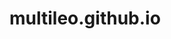 # multileo.github.io

<!-- Designed by - Ashutosh Kumar
     Website name - MultiLeo. 
     school code - Octans

    contact me :
       youtube   -   https://youtube.com/channel/UCi8qZoUNt6h_-VmrLtzr3Dg
       instagram -   https://www.instagram.com/multileo.official/
       discord   -   https://discord.gg/quuK4yDh
       codepen   -   https://codepen.io/Multileo-Ash
       github    -   https://github.com/MultiLeo-official
       facebook  -   https://www.facebook.com/MultiLeo.official
-->
